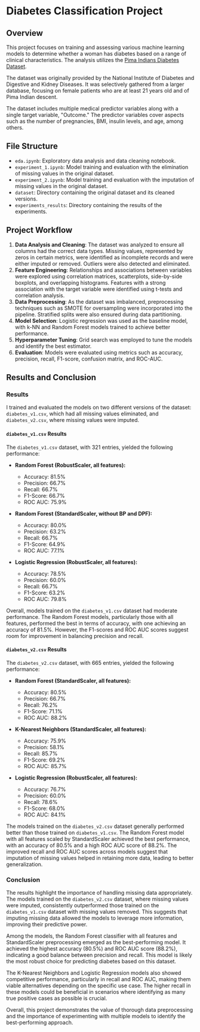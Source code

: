 # Diabetes Classification Project

## Overview

This project focuses on training and assessing various machine learning models to determine whether a woman has diabetes based on a range of clinical characteristics. The analysis utilizes the [Pima Indians Diabetes Dataset](https://www.kaggle.com/datasets/uciml/pima-indians-diabetes-database).

The dataset was originally provided by the National Institute of Diabetes and Digestive and Kidney Diseases. It was selectively gathered from a larger database, focusing on female patients who are at least 21 years old and of Pima Indian descent.

The dataset includes multiple medical predictor variables along with a single target variable, "Outcome." The predictor variables cover aspects such as the number of pregnancies, BMI, insulin levels, and age, among others.

## File Structure

- `eda.ipynb`: Exploratory data analysis and data cleaning notebook.
- `experiment_1.ipynb`: Model training and evaluation with the elimination of missing values in the original dataset.
- `experiment_2.ipynb`: Model training and evaluation with the imputation of missing values in the original dataset.
- `dataset`: Directory containing the original dataset and its cleaned versions.
- `experiments_results`: Directory containing the results of the experiments.

## Project Workflow

1. **Data Analysis and Cleaning**: The dataset was analyzed to ensure all columns had the correct data types. Missing values, represented by zeros in certain metrics, were identified as incomplete records and were either imputed or removed. Outliers were also detected and eliminated.
2. **Feature Engineering**: Relationships and associations between variables were explored using correlation matrices, scatterplots, side-by-side boxplots, and overlapping histograms. Features with a strong association with the target variable were identified using t-tests and correlation analysis.
3. **Data Preprocessing**: As the dataset was imbalanced, preprocessing techniques such as SMOTE for oversampling were incorporated into the pipeline. Stratified splits were also ensured during data partitioning.
4. **Model Selection**: Logistic regression was used as the baseline model, with k-NN and Random Forest models trained to achieve better performance.
5. **Hyperparameter Tuning**: Grid search was employed to tune the models and identify the best estimator.
6. **Evaluation**: Models were evaluated using metrics such as accuracy, precision, recall, F1-score, confusion matrix, and ROC-AUC.

## Results and Conclusion

### Results

I trained and evaluated the models on two different versions of the dataset: `diabetes_v1.csv`, which had all missing values eliminated, and `diabetes_v2.csv`, where missing values were imputed.

#### `diabetes_v1.csv` Results

The `diabetes_v1.csv` dataset, with 321 entries, yielded the following performance:

- **Random Forest (RobustScaler, all features):** 
  - Accuracy: 81.5%
  - Precision: 66.7%
  - Recall: 66.7%
  - F1-Score: 66.7%
  - ROC AUC: 75.9%

- **Random Forest (StandardScaler, without BP and DPF):**
  - Accuracy: 80.0%
  - Precision: 63.2%
  - Recall: 66.7%
  - F1-Score: 64.9%
  - ROC AUC: 77.1%

- **Logistic Regression (RobustScaler, all features):**
  - Accuracy: 78.5%
  - Precision: 60.0%
  - Recall: 66.7%
  - F1-Score: 63.2%
  - ROC AUC: 79.8%

Overall, models trained on the `diabetes_v1.csv` dataset had moderate performance. The Random Forest models, particularly those with all features, performed the best in terms of accuracy, with one achieving an accuracy of 81.5%. However, the F1-scores and ROC AUC scores suggest room for improvement in balancing precision and recall.

#### `diabetes_v2.csv` Results

The `diabetes_v2.csv` dataset, with 665 entries, yielded the following performance:

- **Random Forest (StandardScaler, all features):**
  - Accuracy: 80.5%
  - Precision: 66.7%
  - Recall: 76.2%
  - F1-Score: 71.1%
  - ROC AUC: 88.2%

- **K-Nearest Neighbors (StandardScaler, all features):**
  - Accuracy: 75.9%
  - Precision: 58.1%
  - Recall: 85.7%
  - F1-Score: 69.2%
  - ROC AUC: 85.7%

- **Logistic Regression (RobustScaler, all features):**
  - Accuracy: 76.7%
  - Precision: 60.0%
  - Recall: 78.6%
  - F1-Score: 68.0%
  - ROC AUC: 84.1%

The models trained on the `diabetes_v2.csv` dataset generally performed better than those trained on `diabetes_v1.csv`. The Random Forest model with all features scaled by StandardScaler achieved the best performance, with an accuracy of 80.5% and a high ROC AUC score of 88.2%. The improved recall and ROC AUC scores across models suggest that imputation of missing values helped in retaining more data, leading to better generalization.

### Conclusion

The results highlight the importance of handling missing data appropriately. The models trained on the `diabetes_v2.csv` dataset, where missing values were imputed, consistently outperformed those trained on the `diabetes_v1.csv` dataset with missing values removed. This suggests that imputing missing data allowed the models to leverage more information, improving their predictive power.

Among the models, the Random Forest classifier with all features and StandardScaler preprocessing emerged as the best-performing model. It achieved the highest accuracy (80.5%) and ROC AUC score (88.2%), indicating a good balance between precision and recall. This model is likely the most robust choice for predicting diabetes based on this dataset.

The K-Nearest Neighbors and Logistic Regression models also showed competitive performance, particularly in recall and ROC AUC, making them viable alternatives depending on the specific use case. The higher recall in these models could be beneficial in scenarios where identifying as many true positive cases as possible is crucial.

Overall, this project demonstrates the value of thorough data preprocessing and the importance of experimenting with multiple models to identify the best-performing approach.